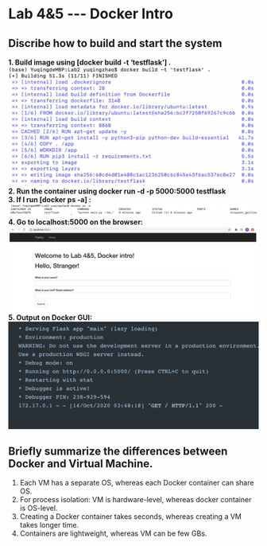 # Lab 4&5 --- Docker Intro
## Discribe how to build and start the system
  **1. Build image using [docker build -t ‘testflask’] .**
  ![image](https://github.com/kafkaontheshore5997/ECE444-F2020-Lab3/blob/lab4_Microservice_Experiment/Week4Imgs/Lab4DockerBuild.PNG)
  **2. Run the container using docker run -d -p 5000:5000 testflask** <br>
  **3. If I run [docker ps -a] :**
  ![image](https://github.com/kafkaontheshore5997/ECE444-F2020-Lab3/blob/lab4_Microservice_Experiment/Week4Imgs/Lab4DockerPs-a.PNG)
  **4. Go to localhost:5000 on the browser:**
  ![image](https://github.com/kafkaontheshore5997/ECE444-F2020-Lab3/blob/lab4_Microservice_Experiment/Week4Imgs/lab4Browser.PNG)
  **5. Output on Docker GUI:**
  ![image](https://github.com/kafkaontheshore5997/ECE444-F2020-Lab3/blob/lab4_Microservice_Experiment/Week4Imgs/Lab4DockerGUI.PNG)
  
## Briefly summarize the differences between Docker and Virtual Machine.
1. Each VM has a separate OS, whereas each Docker container can share OS.
2. For process isolation: VM is hardware-level, whereas docker container is OS-level.
3. Creating a Docker container takes seconds, whereas creating a VM takes longer time.
4. Containers are lightweight, whereas VM can be few GBs.
